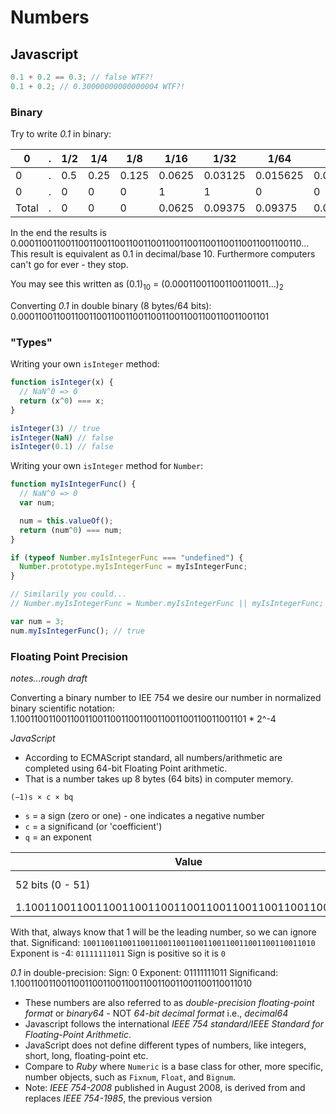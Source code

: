 # Numbers

## Javascript

```JavaScript
0.1 + 0.2 == 0.3; // false WTF?!
0.1 + 0.2; // 0.30000000000000004 WTF?!
```

### Binary

Try to write *0.1* in binary:

| 0 | . | 1/2  | 1/4  | 1/8   | 1/16   | 1/32    | 1/64     | 1/128     | 1/256      | 1/512       |
|---|---|---   |---   |---    |---     |---      |---       |---        |---         | ---         |
| 0 | . | 0.5  | 0.25 | 0.125 | 0.0625 | 0.03125 | 0.015625 | 0.0078125 | 0.00390625 | 0.001953125 |
| 0 | . | 0    | 0    | 0     | 1      | 1       | 0        | 0         | 1          | 1           |
|Total|.| 0    | 0    | 0     | 0.0625 | 0.09375 | 0.09375  | 0.09375   | 0.09765625 | 0.099609375 |

In the end the results is 0.00011001100110011001100110011001100110011001100110011001100110...
This result is equivalent as 0.1 in decimal/base 10.
Furthermore computers can't go for ever - they stop.

You may see this written as (0.1)<sub>10</sub> = (0.000110011001100110011...)<sub>2</sub>

Converting *0.1* in double binary (8 bytes/64 bits):
0.0001100110011001100110011001100110011001100110011001101

### "Types"

Writing your own `isInteger` method:
```JavaScript
function isInteger(x) {
  // NaN^0 => 0
  return (x^0) === x;
}

isInteger(3) // true
isInteger(NaN) // false
isInteger(0.1) // false
```

Writing your own `isInteger` method for `Number`:

```JavaScript
function myIsIntegerFunc() {
  // NaN^0 => 0
  var num;

  num = this.valueOf();
  return (num^0) === num;
}

if (typeof Number.myIsIntegerFunc === "undefined") {
  Number.prototype.myIsIntegerFunc = myIsIntegerFunc;
}

// Similarily you could...
// Number.myIsIntegerFunc = Number.myIsIntegerFunc || myIsIntegerFunc;

var num = 3;
num.myIsIntegerFunc(); // true
```

### Floating Point Precision
_notes...rough draft_

Converting a binary number to IEE 754 we desire our number in normalized binary scientific notation:
1.100110011001100110011001100110011001100110011001101 * 2^-4

*JavaScript*
* According to ECMAScript standard, all numbers/arithmetic are completed using 64-bit Floating Point arithmetic.
* That is a number takes up 8 bytes (64 bits) in computer memory.

`(−1)s × c × bq`
* `s` = a sign (zero or one) - one indicates a negative number
* `c` = a significand (or 'coefficient')
* `q` = an exponent

| Value | Exponent | Sign |
| --- | --- | --- |
| 52 bits (0 - 51) | 11 bits (52 - 62) | 1 bit (63) |
| 1.1001100110011001100110011001100110011001100110011010 | 01111111011 | 0 |

With that, always know that 1 will be the leading number, so we can ignore that.
Significand: `1001100110011001100110011001100110011001100110011010`
Exponent is -4: `01111111011`
Sign is positive so it is `0`

*0.1* in double-precision:
Sign: 0
Exponent: 01111111011
Significand: 1.1001100110011001100110011001100110011001100110011010

* These numbers are also referred to as _double-precision floating-point format_ or _binary64_ - NOT _64-bit decimal format_ i.e., _decimal64_
* Javascript follows the international _IEEE 754 standard/IEEE Standard for Floating-Point Arithmetic_.
* JavaScript does not define different types of numbers, like integers, short, long, floating-point etc.
* Compare to *Ruby* where `Numeric` is a base class for other, more specific, number objects, such as `Fixnum`, `Float`, and `Bignum`.
* Note: _IEEE 754-2008_ published in August 2008, is derived from and replaces _IEEE 754-1985_, the previous version
